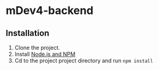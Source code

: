 # mDev4-backend

## Installation

1. Clone the project.
2. Install [Node.js and NPM](https://nodejs.org)
3. Cd to the project project directory and run `npm install`
